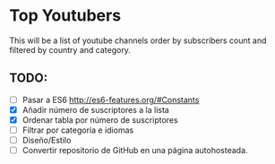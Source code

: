 # Top Youtubers
This will be a list of youtube channels order by subscribers count and filtered by country and category.

## TODO:
- [ ] Pasar a ES6 http://es6-features.org/#Constants
- [X] Añadir número de suscriptores a la lista
- [X] Ordenar tabla por número de suscriptores
- [ ] Filtrar por categoría e idiomas
- [ ] Diseño/Estilo
- [ ] Convertir repositorio de GitHub en una página autohosteada.
